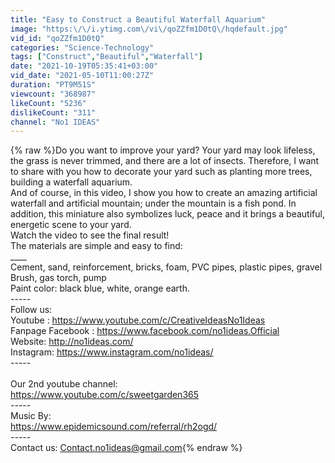 ```yaml
---
title: "Easy to Construct a Beautiful Waterfall Aquarium"
image: "https:\/\/i.ytimg.com\/vi\/qoZZfm1D0tQ\/hqdefault.jpg"
vid_id: "qoZZfm1D0tQ"
categories: "Science-Technology"
tags: ["Construct","Beautiful","Waterfall"]
date: "2021-10-19T05:35:41+03:00"
vid_date: "2021-05-10T11:00:27Z"
duration: "PT9M51S"
viewcount: "368987"
likeCount: "5236"
dislikeCount: "311"
channel: "No1 IDEAS"
---
```

{% raw %}Do you want to improve your yard? Your yard may look lifeless, the grass is never trimmed, and there are a lot of insects. Therefore, I want to share with you how to decorate your yard such as planting more trees, building a waterfall aquarium.<br />And of course, in this video, I show you how to create an amazing artificial waterfall and artificial mountain; under the mountain is a fish pond. In addition, this miniature also symbolizes luck, peace and it brings a beautiful, energetic scene to your yard.<br />Watch the video to see the final result!<br />The materials are simple and easy to find:<br />____<br />Cement, sand, reinforcement, bricks, foam, PVC pipes, plastic pipes, gravel<br />Brush, gas torch, pump<br />Paint color: black blue, white, orange earth.<br />-----<br />Follow us:<br />Youtube : <a rel="nofollow" target="blank" href="https://www.youtube.com/c/CreativeIdeasNo1Ideas">https://www.youtube.com/c/CreativeIdeasNo1Ideas</a><br />Fanpage Facebook : <a rel="nofollow" target="blank" href="https://www.facebook.com/no1ideas.Official">https://www.facebook.com/no1ideas.Official</a><br />Website: <a rel="nofollow" target="blank" href="http://no1ideas.com/">http://no1ideas.com/</a><br />Instagram: <a rel="nofollow" target="blank" href="https://www.instagram.com/no1ideas/">https://www.instagram.com/no1ideas/</a><br />-----<br /><br />Our 2nd youtube channel:<br /><a rel="nofollow" target="blank" href="https://www.youtube.com/c/sweetgarden365">https://www.youtube.com/c/sweetgarden365</a><br />-----<br />Music By:<br /><a rel="nofollow" target="blank" href="https://www.epidemicsound.com/referral/rh2ogd/">https://www.epidemicsound.com/referral/rh2ogd/</a><br />-----<br />Contact us: Contact.no1ideas@gmail.com{% endraw %}

